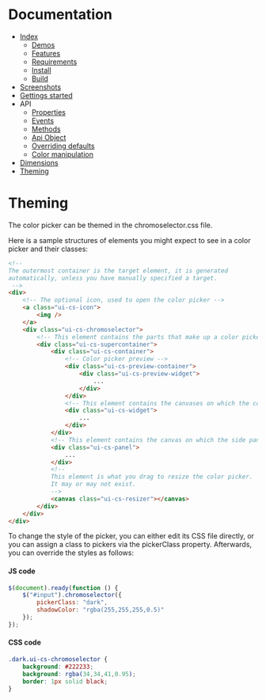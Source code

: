 # Documentation
- [Index](../README.md)
  - [Demos](../README.md#demos)
  - [Features](../README.md#features)
  - [Requirements](../README.md#requirements)
  - [Install](../README.md#install)
  - [Build](../README.md#build)
- [Screenshots](screenshots.md#screenshots)
- [Gettings started](getting-started.md#getting-started)
- API
  - [Properties](properties.md#properties)
  - [Events](events.md#events)
  - [Methods](methods.md#methods)
  - [Api Object](api-object.md#api-object)
  - [Overriding defaults](defaults.md#overriding-defaults)
  - [Color manipulation](color.md#color-manipulation)
- [Dimensions](dimensions.md#dimensions)
- [Theming](theming.md#theming)

# Theming
The color picker can be themed in the chromoselector.css file.

Here is a sample structures of elements you might expect to see in a color picker and their classes:
```html
<!--
The outermost container is the target element, it is generated
automatically, unless you have manually specified a target.
 -->
<div>
    <!-- The optional icon, used to open the color picker -->
    <a class="ui-cs-icon">
        <img />
    </a>
    <div class="ui-cs-chromoselector">
        <!-- This element contains the parts that make up a color picker -->
        <div class="ui-cs-supercontainer">
            <div class="ui-cs-container">
                <!-- Color picker preview -->
                <div class="ui-cs-preview-container">
                    <div class="ui-cs-preview-widget">
                        ...
                    </div>
                </div>
                <!-- This element contains the canvases on which the color picker is rendered -->
                <div class="ui-cs-widget">
                    ...
                </div>
            </div>
            <!-- This element contains the canvas on which the side panel is rendered -->
            <div class="ui-cs-panel">
                ...
            </div>
            <!--
            This element is what you drag to resize the color picker.
            It may or may not exist.
            -->
            <canvas class="ui-cs-resizer"></canvas>
        </div>
    </div>
</div>
```

To change the style of the picker, you can either edit its CSS file directly, or you can assign a class to pickers via the pickerClass property. Afterwards, you can override the styles as follows:

#### JS code
```js
$(document).ready(function () {
    $("#input").chromoselector({
        pickerClass: "dark",
        shadowColor: "rgba(255,255,255,0.5)"
    });
});
```

#### CSS code
```css
.dark.ui-cs-chromoselector {
    background: #222233;
    background: rgba(34,34,41,0.95);
    border: 1px solid black;
}
```
